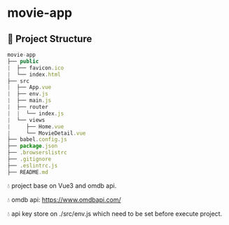 # movie-app

## 📜 Project Structure

```javascript
movie-app
├── public
|  ├── favicon.ico
|  └── index.html
├── src
|  ├── App.vue
|  ├── env.js
|  ├── main.js
|  ├── router
|  |  └── index.js
|  └── views
|     ├── Home.vue
|     └── MovieDetail.vue
├── babel.config.js
├── package.json
├── .browserslistrc
├── .gitignore
├── .eslintrc.js
├── README.md

```

💧 project base on Vue3 and omdb api.

💧 omdb api: https://www.omdbapi.com/

💧 api key store on ./src/env.js which need to be set before execute project.